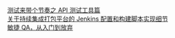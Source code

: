 [测试来带个节奏之 API 测试工具篇](http://weekly.manong.io/bounce?url=https%3A%2F%2Ftesterhome.com%2Ftopics%2F5372&aid=6931&nid=127)  
[关于持续集成打包平台的 Jenkins 配置和构建脚本实现细节](http://weekly.manong.io/bounce?url=http%3A%2F%2Fdebugtalk.com%2Fpost%2FiOS-Android-Packing-with-Jenkins-details%2F&aid=7043&nid=129)  
[敏捷 QA，从入门到放弃](http://weekly.manong.io/bounce?url=http%3A%2F%2Ftoutiao.io%2Fj%2Ffwcpg6&aid=7201&nid=131)  
